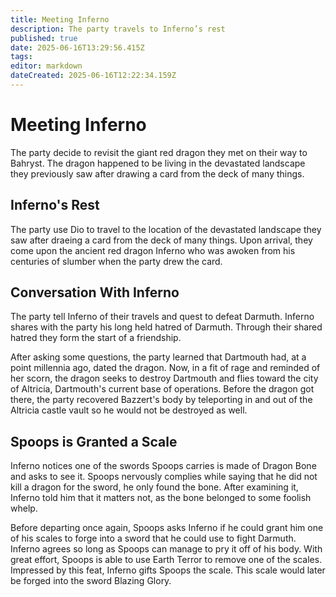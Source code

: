 ```yaml
---
title: Meeting Inferno
description: The party travels to Inferno’s rest
published: true
date: 2025-06-16T13:29:56.415Z
tags: 
editor: markdown
dateCreated: 2025-06-16T12:22:34.159Z
---
```


# Meeting Inferno
The party decide to revisit the giant red dragon they met on their way to Bahryst. The dragon happened to be living in the devastated landscape they previously saw after drawing a card from the deck of many things. 


## Inferno's Rest
The party use Dio to travel to the location of the devastated landscape they saw after draeing a card from the deck of many things. Upon arrival, they come upon the ancient red dragon Inferno who was awoken from his centuries of slumber when the party drew the card. 


## Conversation With Inferno
The party tell Inferno of their travels and quest to defeat Darmuth. Inferno shares with the party his long held hatred of Darmuth. Through their shared hatred they form the start of a friendship. 

After asking some questions, the party learned that Dartmouth had, at a point millennia ago, dated the dragon. Now, in a fit of rage and reminded of her scorn, the dragon seeks to destroy Dartmouth and flies toward the city of Altricia, Dartmouth's current base of operations. Before the dragon got there, the party recovered Bazzert's body by teleporting in and out of the Altricia castle vault so he would not be destroyed as well.

## Spoops is Granted a Scale
Inferno notices one of the swords Spoops carries is made of Dragon Bone and asks to see it. Spoops nervously complies while saying that he did not kill a dragon for the sword, he only found the bone. After examining it, Inferno told him that it matters not, as the bone belonged to some foolish whelp.

Before departing once again, Spoops asks Inferno if he could grant him one of his scales to forge into a sword that he could use to fight Darmuth. Inferno agrees so long as Spoops can manage to pry it off of his body. With great effort, Spoops is able to use Earth Terror to remove one of the scales. Impressed by this feat, Inferno gifts Spoops the scale. This scale would later be forged into the sword Blazing Glory.